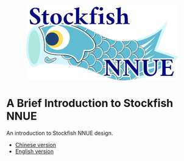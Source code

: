 <p align="center">
  <img src="sf-nnue-logo.png">
</p>

# A Brief Introduction to Stockfish NNUE

An introduction to Stockfish NNUE design.

* [Chinese version](docs_zh-cn)
* [English version](docs_en)